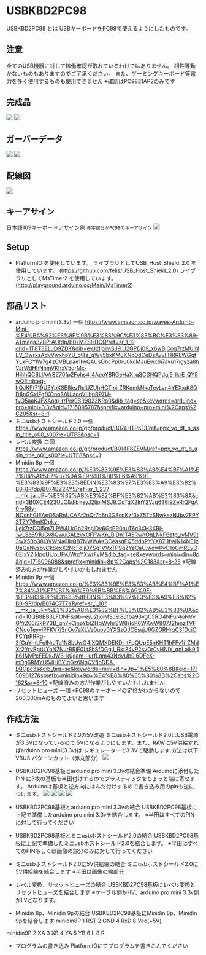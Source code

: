 # USBKBD2PC98

USBKBD2PC98 とは USBキーボードをPC98で使えるようにしたものです。

## 注意
全てのUSB機器に対して稼働確認が取れているわけではありません。
相性等動かないものもありますのでご了承ください。
また、ゲーミングキーボード等電力を多く使用するものも使用できません
※確認はPC9821AP2のみです

## 完成品
![](image/usbkbs2PC981.jpg)
![](image/usbkbs2PC982.jpg)

## ガーバーデータ
![](image/usbkbs2PC983.jpg)
![](image/usbkbs2PC984.jpg)

## 配線図
![](image/USBKBD2PC98.png)

## キーアサイン
日本語109キーボードアサイン例 `赤字部分がPC98のキーアサイン`
![](image/USBKBS2PC98.png)

## Setup
* PlatformIO を使用しています。
 ライブラリとしてUSB_Host_Shield_2.0 を使用しています。
  (https://github.com/felis/USB_Host_Shield_2.0) 
 ライブラリとしてMsTimer2 を使用しています。
  (http://playground.arduino.cc/Main/MsTimer2)

## 部品リスト
* arduino pro mini(3.3v) 一個
 https://www.amazon.co.jp/waves-Arduino-Mini-%E4%BA%92%E6%8F%9B%E3%83%9C%E3%83%BC%E3%83%89-ATmega328P-AU/dp/B07MZSHDCQ/ref=sr_1_1?crid=1T8T3ELJD9ZDK&dib=eyJ2IjoiMSJ9.U2GPDj09_x6wBjCog7rzMUINEV_OwrxzAdvVwxhpYU_otTz_gWy5bxKM8KNp0dCeDzAyvFHRRLWGgfYLxFCYlW7g4zCVBLpae1IwQAUsQbcPp0ru0kcMJuEwx6i7Jvu17igyza8hVJrWdHhNhmVKhxV5grMx-HihhQC6LIAVrSZ70fp2Fohs4_4AeoYBRGeHaX_qSCGNQPdgj9_lkrE_QY5wQEirdceg-hQJKPt719UZYpXSE8jezRxlUZUhHGTmjrZRKdmkNkaTeyLvn4YEXxdtSQD6nGGxlFgfKOoo3AU.aooVLbpR97U-fvO5aaKJFXAoqj_rrPer9BR9023KRo0&dib_tag=se&keywords=arduino+pro+mini+3.3v&qid=1715095787&sprefix=arduino+pro+mini%2Caps%2C205&sr=8-1
* ミニusbホストシールド2.0 一個
 https://www.amazon.co.jp/gp/product/B074HTPK13/ref=ppx_yo_dt_b_asin_title_o00_s00?ie=UTF8&psc=1
* レベル変換 二個
 https://www.amazon.co.jp/gp/product/B014F8ZEVM/ref=ppx_yo_dt_b_asin_title_o01_s00?ie=UTF8&psc=1
* Minidin 8p 一個
 https://www.amazon.co.jp/%E3%83%9E%E3%83%AB%E4%BF%A1%E7%84%A1%E7%B7%9A%E9%9B%BB%E6%A9%9F-%E3%83%9F%E3%83%8BDIN%E3%83%97%E3%83%A9%E3%82%B0-8P/dp/B074BZ2KY5/ref=sr_1_23?__mk_ja_JP=%E3%82%AB%E3%82%BF%E3%82%AB%E3%83%8A&crid=3B0XCE423UJC&dib=eyJ2IjoiMSJ9.OcTgX2InY2VJq6T6l9ZeRjQFgA0-yR8y-NOsnhGIEApOSaRnUCAAr2nQr7o6n3G8spKzf3xZ5TzSBwkezNJbv7FPY3TZY76mKDpky-Lgk7rzDOl5m7LPW4LkGh2RsplDv6GsPR0huT6c3XH3XRI-1wL5c691UGv8QwuGALzvxOFFWKn_BjDn1T45RwnOqLNkFBatp_ivMV9t3wX5Bo38I3VWNa0IbQB7NWWAK3CeasqFQ5ddnPYYX87I1fwjN14NE1zUaQaNvsbyCkSexX2NcFqIjOYSg1VVxTPSqZYaCaU.wdwKvO1oCmREyO0EIxY2lklpqUiJpUFvJWrpYXwrFyM&dib_tag=se&keywords=mini+din+8p&qid=1715096088&sprefix=minidin+8p%2Caps%2C183&sr=8-23
 ※配線済みの方が作業がしやすいかもしれません
* Minidin 9p 一個
 https://www.amazon.co.jp/%E3%83%9E%E3%83%AB%E4%BF%A1%E7%84%A1%E7%B7%9A%E9%9B%BB%E6%A9%9F-%E3%83%9F%E3%83%8BDIN%E3%83%97%E3%83%A9%E3%82%B0-9P/dp/B074C7T7YR/ref=sr_1_10?__mk_ja_JP=%E3%82%AB%E3%82%BF%E3%82%AB%E3%83%8A&crid=10QB8BB3LFONF&dib=eyJ2IjoiMSJ9.8Jfba93vgC5RO4NFur4oNVvGYrZ06iSkPY3B_qn7xCjnpYbtZHgWyhrBW8rIoP6WKwW807J2fenzTVFCNqoTeyvlPFKV7jSnOv7eXLVe0uoy0YXSzOJCEsujJ6GZGRHrqC3fDciOFCYpRRRg-3fCqYmLFoINrJTa1N8bUwO4iXQMXDEKDr_tFqQUpE5nKHT1hFFv1i_ZMdXr2YryBptUYhN7NJrBRjF0LtShSfDGgJ_Rkt24vP2syOr0yHNiY_qnLaik9j1b61MvPcFEDkJW3_k0gam--urfLqm43NdyUb0.6DFeX-mDg6RMYU5JjHBYlqGz6NqQVfjoDDA-LQOpc3s&dib_tag=se&keywords=mini+din+9p+1%E5%80%8B&qid=1715096127&sprefix=minidin+9p+%E4%B8%80%E5%80%8B%2Caps%2C182&sr=8-10
 ※配線済みの方が作業がしやすいかもしれません
* リセットヒューズ 一個
 ※PC98のキーボードの定格がわからないので200,300mAのものでよいと思います

## 作成方法
* ミニusbホストシールド2.0の5V改造
 ミニusbホストシールド2.0はUSB電源が3.3Vになっているので
 5Vになるようにします。また、RAWに5V供給すればarduino pro mini(3.3v)は
 レギュレーターで3.3Vで駆動します
 方法は以下
 VBUS パターンカット（赤丸部分）
![](image/cut.png)

* USBKBD2PC98基板とarduino pro mini 3.3vの結合準備
 Arduinoに添付した PIN に3枚の基板を半田付けするのでプラスティックをちょっと端に寄せます。
 Arduinoは基板と逆方向にはんだ付けするので書き込み用のpinも逆につけます。
![](image/IMG_6036.jpg)
![](image/IMG_6037.jpg)
![](image/IMG_6038.jpg)
![](image/IMG_6039.jpg)

* USBKBD2PC98基板とarduino pro mini 3.3vの結合
 USBKBD2PC98基板に上記で準備したarduino pro mini 3.3vを結合します。
 ※半田はすべてのPINに対して行ってください

* USBKBD2PC98基板とミニusbホストシールド2.0の結合
 USBKBD2PC98基板に上記で準備したミニusbホストシールド2.0を結合します。
 ※半田はすべてのPINもしくは画像の部分のみに対して行ってください

* ミニusbホストシールド2.0に5V供給線の結合
 ミニusbホストシールド2.0に5V供給線を結合します
 ※半田は画像の線部分

* レベル変換、リセットヒューズの結合
 USBKBD2PC98基板にレベル変換とリセットヒューズを結合します
 ※ケーブル側がHV、arduino pro mini 3.3v側がLVとなります。
 
* Minidin 8p、Minidin 9pの結合
 USBKBD2PC98基板にMinidin 8p、Minidin 9pを結合します
 minidin8P
   1 RST
   2 GND
   4 RxD
   8 Vcc(+5V)
   
 minidin9P
   2 XA
   3 XB
   4 YA
   5 YB
   6 L
   8 R
   
* プログラムの書き込み
 PlatformIOにてプログラムを書きこんでください
